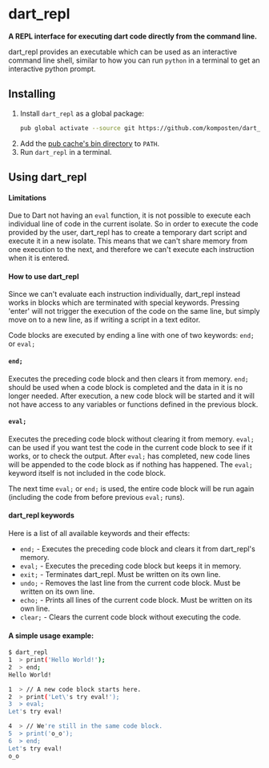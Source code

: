 # dart_repl

**A REPL interface for executing dart code directly from the command line.**

dart_repl provides an executable which can be used as an interactive command line shell, similar to how you can run `python` in a terminal to get an interactive python prompt.

## Installing
1. Install `dart_repl` as a global package:
    ```bash
    pub global activate --source git https://github.com/komposten/dart_repl.git
    ```
2. Add the [pub cache's bin directory](https://dart.dev/tools/pub/cmd/pub-global#running-a-script-from-your-path) to `PATH`.
3. Run `dart_repl` in a terminal.

## Using dart_repl

#### Limitations

Due to Dart not having an `eval` function, it is not possible to execute each individual line of code in the current isolate. So in order to execute the code provided by the user, dart_repl has to create a temporary dart script and execute it in a new isolate. This means that we can't share memory from one execution to the next, and therefore we can't execute each instruction when it is entered.

#### How to use dart_repl

Since we can't evaluate each instruction individually, dart_repl instead works in blocks which are terminated with special keywords. Pressing 'enter' will not trigger the execution of the code on the same line, but simply move on to a new line, as if writing a script in a text editor.

Code blocks are executed by ending a line with one of two keywords: `end;` or `eval;`

#### `end;`
Executes the preceding code block and then clears it from memory. `end;` should be used when a code block is completed and the data in it is no longer needed. After execution, a new code block will be started and it will not have access to any variables or functions defined in the previous block.

#### `eval;`
Executes the preceding code block without clearing it from memory. `eval;` can be used if you want test the code in the current code block to see if it works, or to check the output. After `eval;` has completed, new code lines will be appended to the code block as if nothing has happened. The `eval;` keyword itself is not included in the code block.

The next time `eval;` or `end;` is used, the entire code block will be run again (including the code from before previous `eval;` runs).

#### dart_repl keywords
Here is a list of all available keywords and their effects:
- `end;` - Executes the preceding code block and clears it from dart_repl's memory.
- `eval;` - Executes the preceding code block but keeps it in memory.
- `exit;` - Terminates dart_repl. Must be written on its own line.
- `undo;` - Removes the last line from the current code block. Must be written on its own line.
- `echo;` - Prints all lines of the current code block. Must be written on its own line.
- `clear;` - Clears the current code block without executing the code.

#### A simple usage example:

```bash
$ dart_repl
1  > print('Hello World!');
2  > end;
Hello World!

1  > // A new code block starts here.
2  > print('Let\'s try eval!');
3  > eval;
Let's try eval!

4  > // We're still in the same code block.
5  > print('o_o');
6  > end;
Let's try eval!
o_o
```
